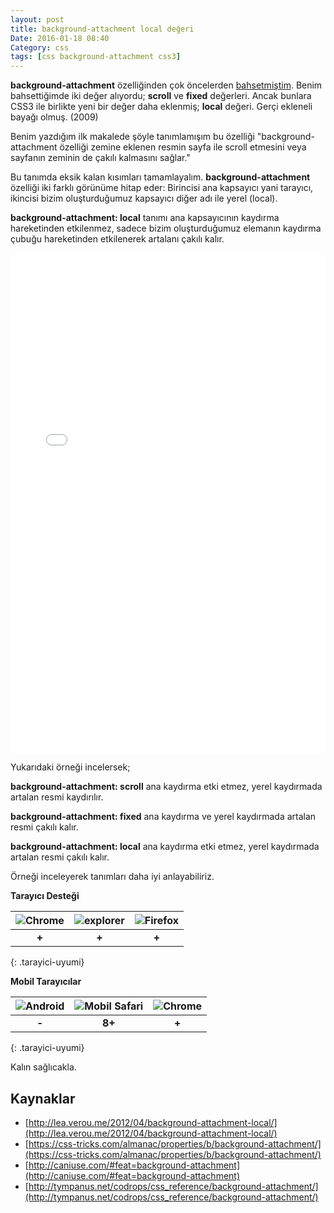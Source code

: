```yaml
---
layout: post
title: background-attachment local değeri
Date: 2016-01-18 08:40
Category: css
tags: [css background-attachment css3]
---
```


**background-attachment** özelliğinden çok öncelerden [bahsetmiştim](/hizli-css-referansi/). Benim bahsettiğimde iki değer alıyordu; **scroll** ve **fixed** değerleri. Ancak bunlara CSS3 ile birlikte yeni bir değer daha eklenmiş; **local** değeri. Gerçi ekleneli bayağı olmuş. (2009)

Benim yazdığım ilk makalede şöyle tanımlamışım bu özelliği "background-attachment özelliği zemine eklenen resmin sayfa ile
scroll etmesini veya sayfanın zeminin de çakılı kalmasını sağlar."

Bu tanımda eksik kalan kısımları tamamlayalım. **background-attachment** özelliği iki farklı görünüme hitap eder:  Birincisi ana kapsayıcı yani tarayıcı, ikincisi bizim oluşturduğumuz kapsayıcı diğer adı ile yerel (local).

**background-attachment: local** tanımı ana kapsayıcının kaydırma hareketinden etkilenmez, sadece bizim oluşturduğumuz elemanın kaydırma çubuğu hareketinden etkilenerek artalanı çakılı kalır.

<iframe height='800' scrolling='no' src='//codepen.io/fatihhayri/embed/OMjdyY/?height=800&theme-id=13521&default-tab=result' frameborder='no' allowtransparency='true' allowfullscreen='true' style='width: 100%;'>
</iframe>

Yukarıdaki örneği incelersek;

**background-attachment: scroll** ana kaydırma etki etmez, yerel kaydırmada artalan resmi kaydırılır.

**background-attachment: fixed** ana kaydırma ve yerel kaydırmada artalan resmi çakılı kalır.

**background-attachment: local** ana kaydırma etki etmez, yerel kaydırmada artalan resmi çakılı kalır.

Örneği inceleyerek tanımları daha iyi anlayabiliriz.

**Tarayıcı Desteği**

|![Chrome][chrome]|![explorer][explorer]|![Firefox][firefox]|
|:-----------------:|:---------------:|:-------------------:|
|**+**|**+**|**+**|
{: .tarayici-uyumi}

**Mobil Tarayıcılar**

|![Android][android] | ![Mobil Safari][msafari] | ![Chrome][chrome] |
|:------------------------:|:----------------------:|:-------------------:|
|**-**|**8+**|**+**|
{: .tarayici-uyumi}

Kalın sağlıcakla.

## Kaynaklar

 - [http://lea.verou.me/2012/04/background-attachment-local/](http://lea.verou.me/2012/04/background-attachment-local/)
 - [https://css-tricks.com/almanac/properties/b/background-attachment/](https://css-tricks.com/almanac/properties/b/background-attachment/)
 - [http://caniuse.com/#feat=background-attachment](http://caniuse.com/#feat=background-attachment)
 - [http://tympanus.net/codrops/css_reference/background-attachment/](http://tympanus.net/codrops/css_reference/background-attachment/)


[firefox]: https://fatihhayrioglu.com//images/ff.png
[chrome]: https://fatihhayrioglu.com//images/ch.png
[explorer]: https://fatihhayrioglu.com//images/ie.png
[msafari]:https://fatihhayrioglu.com//images/sm.png
[android]:https://fatihhayrioglu.com//images/an.png